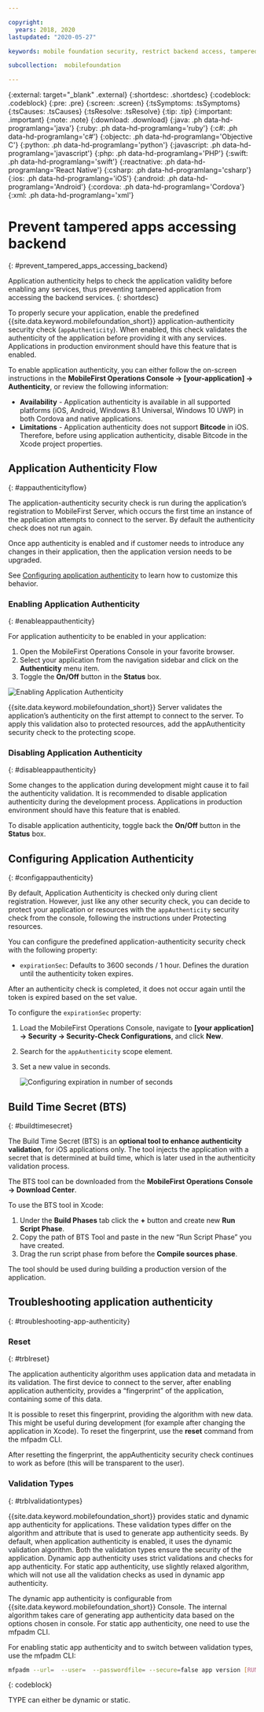 ```yaml
---

copyright:
  years: 2018, 2020
lastupdated: "2020-05-27"

keywords: mobile foundation security, restrict backend access, tampered apps

subcollection:  mobilefoundation

---
```


{:external: target="_blank" .external}
{:shortdesc: .shortdesc}
{:codeblock: .codeblock}
{:pre: .pre}
{:screen: .screen}
{:tsSymptoms: .tsSymptoms}
{:tsCauses: .tsCauses}
{:tsResolve: .tsResolve}
{:tip: .tip}
{:important: .important}
{:note: .note}
{:download: .download}
{:java: .ph data-hd-programlang='java'}
{:ruby: .ph data-hd-programlang='ruby'}
{:c#: .ph data-hd-programlang='c#'}
{:objectc: .ph data-hd-programlang='Objective C'}
{:python: .ph data-hd-programlang='python'}
{:javascript: .ph data-hd-programlang='javascript'}
{:php: .ph data-hd-programlang='PHP'}
{:swift: .ph data-hd-programlang='swift'}
{:reactnative: .ph data-hd-programlang='React Native'}
{:csharp: .ph data-hd-programlang='csharp'}
{:ios: .ph data-hd-programlang='iOS'}
{:android: .ph data-hd-programlang='Android'}
{:cordova: .ph data-hd-programlang='Cordova'}
{:xml: .ph data-hd-programlang='xml'}

# Prevent tampered apps accessing backend
{: #prevent_tampered_apps_accessing_backend}

Application authenticity helps to check the application validity before enabling any services, thus preventing tampered application from accessing the backend services.
{: shortdesc}

To properly secure your application, enable the predefined {{site.data.keyword.mobilefoundation_short}} application-authenticity security check (``appAuthenticity``). When enabled, this check validates the authenticity of the application before providing it with any services. Applications in production environment should have this feature that is enabled.

To enable application authenticity, you can either follow the on-screen instructions in the **MobileFirst Operations Console → [your-application] → Authenticity**, or review the following information:
- **Availability** - Application authenticity is available in all supported platforms (iOS, Android, Windows 8.1 Universal, Windows 10 UWP) in both Cordova and native applications.
- **Limitations** - Application authenticity does not support **Bitcode** in iOS. Therefore, before using application authenticity, disable Bitcode in the Xcode project properties.

## Application Authenticity Flow
{: #appauthenticityflow}

The application-authenticity security check is run during the application’s registration to MobileFirst Server, which occurs the first time an instance of the application attempts to connect to the server. By default the authenticity check does not run again.

Once app authenticity is enabled and if customer needs to introduce any changes in their application, then the application version needs to be upgraded.

See [Configuring application authenticity](#configappauthenticity) to learn how to customize this behavior.

### Enabling Application Authenticity
{: #enableappauthenticity}

For application authenticity to be enabled in your application:

1. Open the MobileFirst Operations Console in your favorite browser.
1. Select your application from the navigation sidebar and click on the **Authenticity** menu item.
1. Toggle the **On/Off** button in the **Status** box.

![Enabling Application Authenticity](/images/enable_application_authenticity.png)

{{site.data.keyword.mobilefoundation_short}} Server validates the application’s authenticity on the first attempt to connect to the server. To apply this validation also to protected resources, add the appAuthenticity security check to the protecting scope.

### Disabling Application Authenticity
{: #disableappauthenticity}

Some changes to the application during development might cause it to fail the authenticity validation. It is recommended to disable application authenticity during the development process. Applications in production environment should have this feature that is enabled.

To disable application authenticity, toggle back the **On/Off** button in the **Status** box.

## Configuring Application Authenticity
{: #configappauthenticity}

By default, Application Authenticity is checked only during client registration. However, just like any other security check, you can decide to protect your application or resources with the ``appAuthenticity`` security check from the console, following the instructions under Protecting resources.

You can configure the predefined application-authenticity security check with the following property:

* ``expirationSec``: Defaults to 3600 seconds / 1 hour. Defines the duration until the authenticity token expires.

After an authenticity check is completed, it does not occur again until the token is expired based on the set value.

To configure the ``expirationSec`` property:

1. Load the MobileFirst Operations Console, navigate to **[your application] → Security → Security-Check Configurations**, and click **New**.
1. Search for the ``appAuthenticity`` scope element.
1. Set a new value in seconds.

   ![Configuring expiration in number of seconds](/images/configuring_expirationSec.png)

## Build Time Secret (BTS)
{: #buildtimesecret}

The Build Time Secret (BTS) is an **optional tool to enhance authenticity validation**, for iOS applications only. The tool injects the application with a secret that is determined at build time, which is later used in the authenticity validation process.

The BTS tool can be downloaded from the **MobileFirst Operations Console → Download Center**.

To use the BTS tool in Xcode:

1. Under the **Build Phases** tab click the **+** button and create new **Run Script Phase**.
1. Copy the path of BTS Tool and paste in the new “Run Script Phase” you have created.
1. Drag the run script phase from before the **Compile sources phase**.

The tool should be used during building a production version of the application.

## Troubleshooting application authenticity
{: #troubleshooting-app-authenticity}

### Reset
{: #trblreset}

The application authenticity algorithm uses application data and metadata in its validation. The first device to connect to the server, after enabling application authenticity, provides a “fingerprint” of the application, containing some of this data.

It is possible to reset this fingerprint, providing the algorithm with new data. This might be useful during development (for example after changing the application in Xcode). To reset the fingerprint, use the **reset** command from the mfpadm CLI.

After resetting the fingerprint, the appAuthenticity security check continues to work as before (this will be transparent to the user).

### Validation Types
{: #trblvalidationtypes}

{{site.data.keyword.mobilefoundation_short}} provides static and dynamic app authenticity for applications. These validation types differ on the algorithm and attribute that is used to generate app authenticity seeds. By default, when application authenticity is enabled, it uses the dynamic validation algorithm. Both the validation types ensure the security of the application. Dynamic app authenticity uses strict validations and checks for app authenticity. For static app authenticity, use slightly relaxed algorithm, which will not use all the validation checks as used in dynamic app authenticity.

The dynamic app authenticity is configurable from {{site.data.keyword.mobilefoundation_short}} Console. The internal algorithm takes care of generating app authenticity data based on the options chosen in console. For static app authenticity, one need to use the mfpadm CLI.

For enabling static app authenticity and to switch between validation types, use the mfpadm CLI:

```bash
mfpadm --url=  --user=  --passwordfile= --secure=false app version [RUNTIME] [APPNAME] [ENVIRONMENT] [VERSION] set authenticity-validation TYPE
```
{: codeblock}

TYPE can either be dynamic or static.

